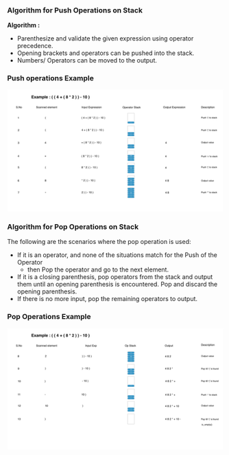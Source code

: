 ### Algorithm for Push Operations on Stack

**Algorithm :**

   - Parenthesize and validate the given expression using operator precedence.
   - Opening brackets and operators can be pushed into the stack.
   - Numbers/ Operators can be moved to the output.

### Push operations Example
<img src="images/conversion_withstack_1.png"/>

### Algorithm for Pop Operations on Stack

The following are the scenarios where the pop operation is used:

   - If it is an operator, and none of the situations match for the Push of the Operator <br>
     - then Pop the operator and go to the next element.
   - If it is a closing parenthesis, pop operators from the stack and output them until an opening parenthesis is encountered. Pop and discard the opening parenthesis.
   - If there is no more input, pop the remaining operators to output.

### Pop Operations Example
<img src="images/conversion_withstack_2.png"/>


